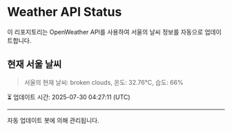
# Weather API Status

이 리포지토리는 OpenWeather API를 사용하여 서울의 날씨 정보를 자동으로 업데이트합니다.

## 현재 서울 날씨
> 서울의 현재 날씨: broken clouds, 온도: 32.76°C, 습도: 66%

⏳ 업데이트 시간: 2025-07-30 04:27:11 (UTC)

---
자동 업데이트 봇에 의해 관리됩니다.

